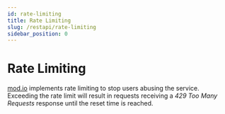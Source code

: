 ```yaml
---
id: rate-limiting
title: Rate Limiting
slug: /restapi/rate-limiting
sidebar_position: 0
---
```


# Rate Limiting

[mod.io](https://mod.io/) implements rate limiting to stop users abusing the service. Exceeding the rate limit will result in requests receiving a _429 Too Many Requests_ response until the reset time is reached.